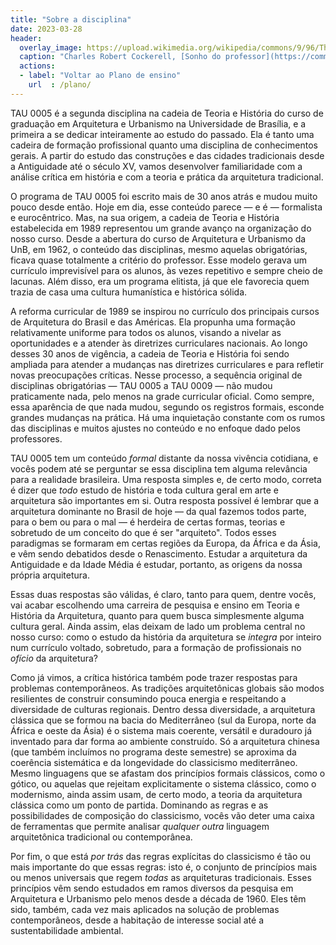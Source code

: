 ```yaml
---
title: "Sobre a disciplina"
date: 2023-03-28
header:
  overlay_image: https://upload.wikimedia.org/wikipedia/commons/9/96/The_Professor%27s_Dream_(1848).jpeg
  caption: "Charles Robert Cockerell, [Sonho do professor](https://commons.wikimedia.org/wiki/File:The_Professor's_Dream_(1848).jpeg), 1848"
  actions:
  - label: "Voltar ao Plano de ensino"
    url  : /plano/
---
```


TAU 0005 é a segunda disciplina na cadeia de Teoria e
História do curso de graduação em Arquitetura e Urbanismo na
Universidade de Brasília, e a primeira a se dedicar inteiramente ao
estudo do passado. Ela é tanto uma cadeira de formação profissional
quanto uma disciplina de conhecimentos gerais. A partir do estudo das
construções e das cidades tradicionais desde a Antiguidade até o século
XV, vamos desenvolver familiaridade com a análise crítica
em história e com a teoria e prática da arquitetura tradicional.

O programa de TAU 0005 foi escrito mais de 30 anos atrás e mudou muito
pouco desde então. Hoje em dia, esse conteúdo parece — e é —
formalista e eurocêntrico. Mas, na sua origem, a cadeia de Teoria e
História estabelecida em 1989 representou um grande avanço na
organização do nosso curso. Desde a abertura do curso de Arquitetura e
Urbanismo da UnB, em 1962, o conteúdo das disciplinas, mesmo aquelas
obrigatórias, ficava quase totalmente a critério do professor. Esse
modelo gerava um currículo imprevisível para os alunos, às vezes
repetitivo e sempre cheio de lacunas. Além disso, era um programa
elitista, já que ele favorecia quem trazia de casa uma cultura
humanística e histórica sólida.

A reforma curricular de 1989 se inspirou no currículo dos principais
cursos de Arquitetura do Brasil e das Américas. Ela propunha uma
formação relativamente uniforme para todos os alunos, visando a nivelar
as oportunidades e a atender às diretrizes curriculares nacionais. Ao
longo desses 30 anos de vigência, a cadeia de Teoria e História foi
sendo ampliada para atender a mudanças nas diretrizes curriculares e
para refletir novas preocupações críticas. Nesse processo, a sequência
original de disciplinas obrigatórias — TAU 0005 a
TAU 0009 — não
mudou praticamente nada, pelo menos na grade curricular oficial. Como
sempre, essa aparência de que nada mudou, segundo os registros formais,
esconde grandes mudanças na prática. Há uma inquietação constante com os
rumos das disciplinas e muitos ajustes no conteúdo e no enfoque dado
pelos professores.

TAU 0005 tem um conteúdo *formal* distante da nossa vivência cotidiana,
e vocês podem até se perguntar se essa disciplina tem alguma relevância
para a realidade brasileira. Uma resposta simples e, de certo modo,
correta é dizer que *todo* estudo de história e toda cultura geral em
arte e arquitetura são importantes em si. Outra resposta possível é
lembrar que a arquitetura dominante no Brasil de hoje — da qual
fazemos todos parte, para o bem ou para o mal — é herdeira de certas
formas, teorias e sobretudo de um conceito do que é ser "arquiteto".
Todos esses paradigmas se formaram em certas regiões da Europa, da
África e da Ásia, e vêm sendo debatidos desde o Renascimento. Estudar a
arquitetura da Antiguidade e da Idade Média é estudar, portanto, as
origens da nossa própria arquitetura.

Essas duas respostas são válidas, é claro, tanto para quem, dentre
vocês, vai acabar escolhendo uma carreira de pesquisa e ensino em Teoria
e História da Arquitetura, quanto para quem busca simplesmente alguma
cultura geral. Ainda assim, elas deixam de lado um problema central no
nosso curso: como o estudo da história da arquitetura se *integra* por
inteiro num currículo voltado, sobretudo, para a formação de
profissionais no *ofício* da arquitetura?

Como já vimos, a crítica histórica também pode
trazer respostas para problemas contemporâneos. As tradições
arquitetônicas globais são modos resilientes de construir consumindo
pouca energia e respeitando a diversidade de culturas regionais. Dentro
dessa diversidade, a arquitetura clássica que se formou na bacia do
Mediterrâneo (sul da Europa, norte da África e oeste da Ásia) é o
sistema mais coerente, versátil e duradouro já inventado para dar forma
ao ambiente construído. Só a arquitetura chinesa (que também incluímos
no programa deste semestre) se aproxima da coerência sistemática e da
longevidade do classicismo mediterrâneo. Mesmo linguagens que se afastam
dos princípios formais clássicos, como o gótico, ou aquelas que rejeitam
explicitamente o sistema clássico, como o modernismo, ainda assim usam,
de certo modo, a teoria da arquitetura clássica como um ponto de
partida. Dominando as regras e as possibilidades de composição do
classicismo, vocês vão deter uma caixa de ferramentas que permite
analisar *qualquer outra* linguagem arquitetônica tradicional ou
contemporânea.

Por fim, o que está *por trás* das regras explícitas do classicismo é
tão ou mais importante do que essas regras: isto é, o conjunto de
princípios mais ou menos universais que regem *todas* as arquiteturas
tradicionais. Esses princípios vêm sendo estudados em ramos diversos da
pesquisa em Arquitetura e Urbanismo pelo menos desde a década de 1960.
Eles têm sido, também, cada vez mais aplicados na solução de problemas
contemporâneos, desde a habitação de interesse social até a
sustentabilidade ambiental.
